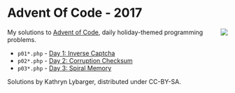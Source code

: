 # Advent Of Code - 2017
<a href="https://www.youtube.com/watch?v=fBvavbutRJA"><img align="right" src="https://img.youtube.com/vi/fBvavbutRJA/0.jpg"></a>
My solutions to <a href="http://adventofcode.com/">Advent of Code</a>, daily holiday-themed programming problems.
* `p01*.php` - [Day 1: Inverse Captcha](http://adventofcode.com/2017/day/1)
* `p02*.php` - [Day 2: Corruption Checksum](http://adventofcode.com/2017/day/2)
* `p03*.php` - [Day 3: Spiral Memory](http://adventofcode.com/2017/day/3)

Solutions by Kathryn Lybarger, distributed under CC-BY-SA.

